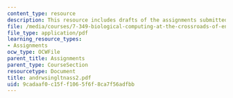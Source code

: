 ```yaml
---
content_type: resource
description: This resource includes drafts of the assignments submitted by the student.
file: /media/courses/7-349-biological-computing-at-the-crossroads-of-engineering-and-science-spring-2005/9cadaaf0c15ff1065f6f8ca7f56adfbb_andrwsingltnass2.pdf
file_type: application/pdf
learning_resource_types:
- Assignments
ocw_type: OCWFile
parent_title: Assignments
parent_type: CourseSection
resourcetype: Document
title: andrwsingltnass2.pdf
uid: 9cadaaf0-c15f-f106-5f6f-8ca7f56adfbb
---
```

